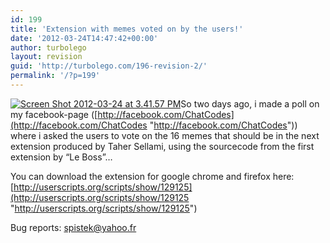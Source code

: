 ```yaml
---
id: 199
title: 'Extension with memes voted on by the users!'
date: '2012-03-24T14:47:42+00:00'
author: turbolego
layout: revision
guid: 'http://turbolego.com/196-revision-2/'
permalink: '/?p=199'
---
```


[![](https://turbolego.com/wp-content/uploads/2012/03/Screen-Shot-2012-03-24-at-3.41.57-PM.png "Screen Shot 2012-03-24 at 3.41.57 PM")](https://turbolego.com/wp-content/uploads/2012/03/Screen-Shot-2012-03-24-at-3.41.57-PM.png)So two days ago, i made a poll on my facebook-page ([http://facebook.com/ChatCodes](http://facebook.com/ChatCodes "http://facebook.com/ChatCodes")) where i asked the users to vote on the 16 memes that should be in the next extension produced by Taher Sellami, using the sourcecode from the first extension by “Le Boss”…

You can download the extension for google chrome and firefox here: [http://userscripts.org/scripts/show/129125](http://userscripts.org/scripts/show/129125 "http://userscripts.org/scripts/show/129125")

Bug reports: [spistek@yahoo.fr](mailto:spistek@yahoo.fr "spistek@yahoo.fr")